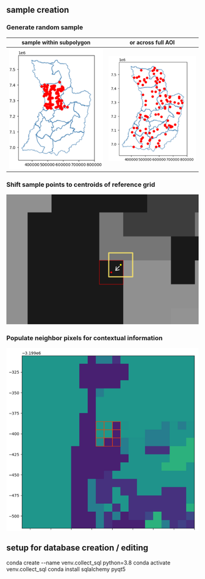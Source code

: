 ## sample creation 

### Generate random sample
sample within subpolygon   | or across full AOI
:-------------------------:|:-------------------------:
![](images/sample_pts1.png)  |  ![](images/sample_pts2.png) 

### Shift sample points to centroids of reference grid
![](images/shift_sample_pts.png)

### Populate neighbor pixels for contextual information
![](images/sample_neighborhood.png)


## setup for database creation / editing
conda create --name venv.collect_sql python=3.8
conda activate venv.collect_sql
conda install sqlalchemy pyqt5
